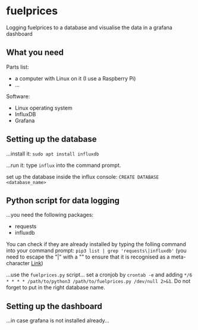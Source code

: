 # fuelprices
Logging fuelprices to a database and visualise the data in a grafana dashboard

## What you need
Parts list:
* a computer with Linux on it (I use a Raspberry Pi)
* ...

Software:
* Linux operating system
* InfluxDB
* Grafana

## Setting up the database
...install it: `sudo apt install influxdb`

...run it: type `influx` into the command prompt.

set up the database inside the influx console: `CREATE DATABASE <database_name>`

## Python script for data logging
...you need the following packages:
* requests
* influxdb

You can check if they are already installed by typing the folling command into your command prompt: `pip3 list | grep 'requests\|influxdb'` (you need to escape the "|" with a "\" to ensure that it is recognised as a meta-character [Link](https://linuxize.com/post/grep-multiple-patterns/))

...use the `fuelprices.py` script... set a cronjob by `crontab -e` and adding `*/6 * * * * /path/to/python3 /path/to/fuelprices.py /dev/null 2>&1`. Do not forget to put in the right database name. 

## Setting up the dashboard
...in case grafana is not installed already...


